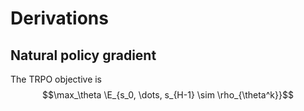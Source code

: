 # Derivations

## Natural policy gradient

The TRPO objective is
$$\max_\theta \E_{s_0, \dots, s_{H-1} \sim \rho_{\theta^k}}$$

